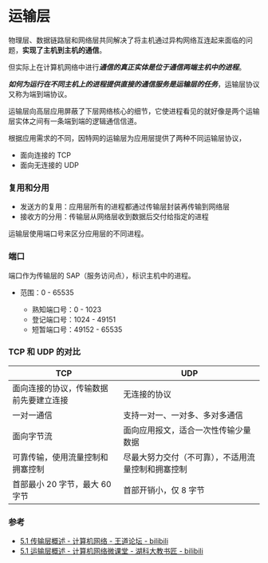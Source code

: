 # 运输层

物理层、数据链路层和网络层共同解决了将主机通过异构网络互连起来面临的问题，**实现了主机到主机的通信**。

但实际上在计算机网络中进行***通信的真正实体是位于通信两端主机中的进程***。

***如何为运行在不同主机上的进程提供直接的通信服务是运输层的任务***，运输层协议又称为端到端协议。

运输层向高层应用屏蔽了下层网络核心的细节，它使进程看见的就好像是两个运输层实体之间有一条端到端的逻辑通信信道。

根据应用需求的不同，因特网的运输层为应用层提供了两种不同运输层协议，
- 面向连接的 TCP
- 面向无连接的 UDP


### 复用和分用

- 发送方的复用：应用层所有的进程都通过传输层封装再传输到网络层
- 接收方的分用：传输层从网络层收到数据后交付给指定的进程

运输层使用端口号来区分应用层的不同进程。

### 端口

端口作为传输层的 SAP（服务访问点），标识主机中的进程。

- 范围：0 - 65535

    - 熟知端口号：0 - 1023
    - 登记端口号：1024 - 49151
    - 短暂端口号：49152 - 65535


### TCP 和 UDP 的对比

| TCP | UDP |
| -- | -- |
| 面向连接的协议，传输数据前先要建立连接 | 无连接的协议 |
| 一对一通信 | 支持一对一、一对多、多对多通信 |
| 面向字节流 | 面向应用报文，适合一次性传输少量数据 |
| 可靠传输，使用流量控制和拥塞控制 | 尽最大努力交付（不可靠），不适用流量控制和拥塞控制 |
| 首部最小 20 字节，最大 60 字节 | 首部开销小，仅 8 字节 |



### 参考

- [5.1 传输层概述 - 计算机网络 - 王道论坛 - bilibili](https://www.bilibili.com/video/BV19E411D78Q?p=61)
- [5.1 运输层概述 - 计算机网络微课堂 - 湖科大教书匠 - bilibili](https://www.bilibili.com/video/BV1c4411d7jb?p=57)
